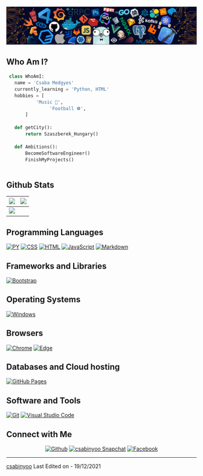 ![Github Banner](banner.png)

## Who Am I?

 ```python
  class WhoAmI:
    name = 'Csaba Medgyes'
    currently_learning = 'Python, HTML'
	hobbies = [
			'Music 🎵',
                 'Football ⚽',
		]
	
	def getCity():
		return Szaszberek_Hungary()
	
	def Ambitions():
		BecomeSoftwareEngineer()
		FinishMyProjects()
	
 ```

 
## Github Stats

<img src="https://github-readme-stats.vercel.app/api?username=csabinyoo&&show_icons=true&count_private=true&theme=github_dark">|<img src="https://github-readme-streak-stats.herokuapp.com/?user=csabinyoo&theme=blueberry_duo"/>
|---|---|
<img src="https://github-readme-stats.vercel.app/api/top-langs/?username=csabinyoo&layout=compact&theme=github_dark"/>|

## Programming Languages

<p>
    <!-- <a href="#"><img alt="C" src="https://img.shields.io/badge/C%20-%232370ED.svg?logo=c&logoColor=white"></a> -->
    <!-- <a href="#"><img alt="C++" src="https://img.shields.io/badge/C++%20-%2300599C.svg?logo=c%2B%2B&logoColor=white"></a> -->
    <a href="#"><img alt="PY" src="https://img.shields.io/badge/python-3670A0?style=for-the-badge&logo=python&logoColor=ffdd54"></a>
    <a href="#"><img alt="CSS" src="https://img.shields.io/badge/css3-%231572B6.svg?style=for-the-badge&logo=css3&logoColor=white)"></a>
    <a href="#"><img alt="HTML" src="https://img.shields.io/badge/html5-%23E34F26.svg?style=for-the-badge&logo=html5&logoColor=white"></a>
    <a href="#"><img alt="JavaScript" src="https://img.shields.io/badge/javascript-%23323330.svg?style=for-the-badge&logo=javascript&logoColor=%23F7DF1E"></a>
    <a href="#"><img alt="Markdown" src="https://img.shields.io/badge/markdown-%23000000.svg?style=for-the-badge&logo=markdown&logoColor=white"></a>
</p>

## Frameworks and Libraries
<p>
   <a href="#"><img alt="Bootstrap" src="https://img.shields.io/badge/bootstrap-%23563D7C.svg?style=for-the-badge&logo=bootstrap&logoColor=white"></a>
</p>

## Operating Systems
<p>
	<a href="#"><img alt="Windows" src="https://img.shields.io/badge/Windows-0078D6?style=for-the-badge&logo=windows&logoColor=white"></a>	
</p>

## Browsers
<p>
	<a href="#"><img alt="Chrome" src="https://img.shields.io/badge/Google_Chrome-4285F4?logo=Google-Chrome&logoColor=white"></a>
	<a href="#"><img alt="Edge" src="https://img.shields.io/badge/Edge-0078D7?style=for-the-badge&logo=Microsoft-edge&logoColor=white"></a>
</p>

## Databases and Cloud hosting

<p>
    <a href="#"><img alt="GitHub Pages" src="https://img.shields.io/badge/github-%23121011.svg?style=for-the-badge&logo=github&logoColor=white"></a>
</p> 

## Software and Tools
<p>
  <a href="#"><img alt="Git" src="https://img.shields.io/badge/git-%23F05033.svg?style=for-the-badge&logo=git&logoColor=white"></a>
  <a href="#"><img alt="Visual Studio Code" src="https://img.shields.io/badge/Visual%20Studio%20Code-0078d7.svg?style=for-the-badge&logo=visual-studio-code&logoColor=white"></a>
</p>

## Connect with Me


<p align="center">
  <a href="https://github.com/csabinyoo"><img alt="Github" title="csabinyoo Github" src="https://img.shields.io/badge/GitHub-100000?style=for-the-badge&logo=github&logoColor=white"></a>
  <a href="https://www.snapchat.com/add/csabinyoo"><img alt="csabinyoo Snapchat" title="Jaydeep Yadav SC" src="https://img.shields.io/badge/Snapchat-FFFC00?style=for-the-badge&logo=snapchat&logoColor=white"></a>
  <a href="https://www.facebook.com/dev.csabi/"><img alt="Facebook" title="csabinyoo Facebook" src="https://img.shields.io/badge/Facebook-1877F2?style=for-the-badge&logo=facebook&logoColor=white"></a>
 </p>
</p>

------
[csabinyoo](https://github.com/csabinyoo)
Last Edited on - 19/12/2021
